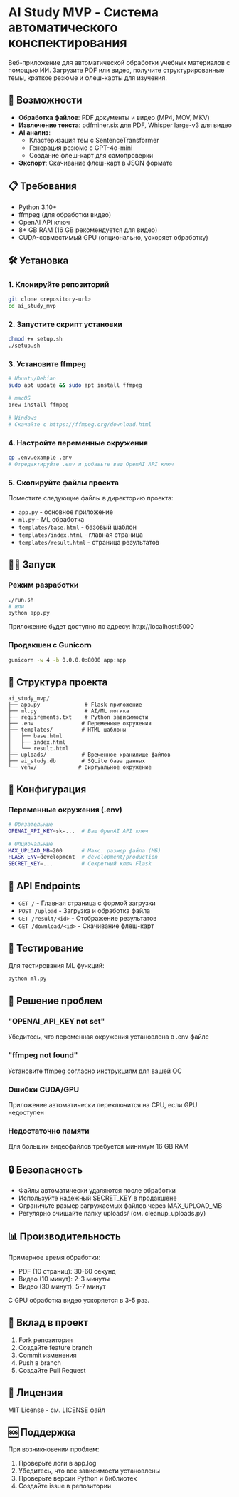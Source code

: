 # AI Study MVP - Система автоматического конспектирования

Веб-приложение для автоматической обработки учебных материалов с помощью ИИ. Загрузите PDF или видео, получите структурированные темы, краткое резюме и флеш-карты для изучения.

## 🚀 Возможности

- **Обработка файлов**: PDF документы и видео (MP4, MOV, MKV)
- **Извлечение текста**: pdfminer.six для PDF, Whisper large-v3 для видео
- **AI анализ**: 
  - Кластеризация тем с SentenceTransformer
  - Генерация резюме с GPT-4o-mini
  - Создание флеш-карт для самопроверки
- **Экспорт**: Скачивание флеш-карт в JSON формате

## 📋 Требования

- Python 3.10+
- ffmpeg (для обработки видео)
- OpenAI API ключ
- 8+ GB RAM (16 GB рекомендуется для видео)
- CUDA-совместимый GPU (опционально, ускоряет обработку)

## 🛠 Установка

### 1. Клонируйте репозиторий
```bash
git clone <repository-url>
cd ai_study_mvp
```

### 2. Запустите скрипт установки
```bash
chmod +x setup.sh
./setup.sh
```

### 3. Установите ffmpeg
```bash
# Ubuntu/Debian
sudo apt update && sudo apt install ffmpeg

# macOS
brew install ffmpeg

# Windows
# Скачайте с https://ffmpeg.org/download.html
```

### 4. Настройте переменные окружения
```bash
cp .env.example .env
# Отредактируйте .env и добавьте ваш OpenAI API ключ
```

### 5. Скопируйте файлы проекта
Поместите следующие файлы в директорию проекта:
- `app.py` - основное приложение
- `ml.py` - ML обработка
- `templates/base.html` - базовый шаблон
- `templates/index.html` - главная страница
- `templates/result.html` - страница результатов

## 🏃‍♂️ Запуск

### Режим разработки
```bash
./run.sh
# или
python app.py
```

Приложение будет доступно по адресу: http://localhost:5000

### Продакшен с Gunicorn
```bash
gunicorn -w 4 -b 0.0.0.0:8000 app:app
```

## 📁 Структура проекта

```
ai_study_mvp/
├── app.py              # Flask приложение
├── ml.py               # AI/ML логика
├── requirements.txt    # Python зависимости
├── .env               # Переменные окружения
├── templates/         # HTML шаблоны
│   ├── base.html
│   ├── index.html
│   └── result.html
├── uploads/           # Временное хранилище файлов
├── ai_study.db        # SQLite база данных
└── venv/             # Виртуальное окружение
```

## 🔧 Конфигурация

### Переменные окружения (.env)

```bash
# Обязательные
OPENAI_API_KEY=sk-...  # Ваш OpenAI API ключ

# Опциональные
MAX_UPLOAD_MB=200      # Макс. размер файла (МБ)
FLASK_ENV=development  # development/production
SECRET_KEY=...         # Секретный ключ Flask
```

## 📝 API Endpoints

- `GET /` - Главная страница с формой загрузки
- `POST /upload` - Загрузка и обработка файла
- `GET /result/<id>` - Отображение результатов
- `GET /download/<id>` - Скачивание флеш-карт

## 🧪 Тестирование

Для тестирования ML функций:
```bash
python ml.py
```

## 🚨 Решение проблем

### "OPENAI_API_KEY not set"
Убедитесь, что переменная окружения установлена в .env файле

### "ffmpeg not found"
Установите ffmpeg согласно инструкциям для вашей ОС

### Ошибки CUDA/GPU
Приложение автоматически переключится на CPU, если GPU недоступен

### Недостаточно памяти
Для больших видеофайлов требуется минимум 16 GB RAM

## 🔒 Безопасность

- Файлы автоматически удаляются после обработки
- Используйте надежный SECRET_KEY в продакшене
- Ограничьте размер загружаемых файлов через MAX_UPLOAD_MB
- Регулярно очищайте папку uploads/ (см. cleanup_uploads.py)

## 📊 Производительность

Примерное время обработки:
- PDF (10 страниц): 30-60 секунд
- Видео (10 минут): 2-3 минуты
- Видео (30 минут): 5-7 минут

С GPU обработка видео ускоряется в 3-5 раз.

## 🤝 Вклад в проект

1. Fork репозитория
2. Создайте feature branch
3. Commit изменения
4. Push в branch
5. Создайте Pull Request

## 📄 Лицензия

MIT License - см. LICENSE файл

## 🆘 Поддержка

При возникновении проблем:
1. Проверьте логи в app.log
2. Убедитесь, что все зависимости установлены
3. Проверьте версии Python и библиотек
4. Создайте issue в репозитории